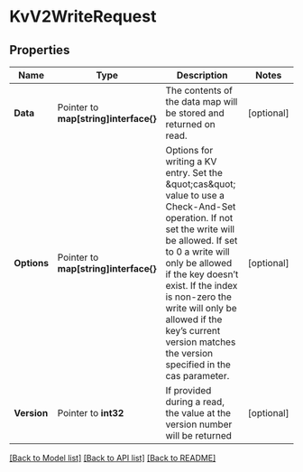 # KvV2WriteRequest


## Properties

Name | Type | Description | Notes
------------ | ------------- | ------------- | -------------
**Data** | Pointer to **map[string]interface{}** | The contents of the data map will be stored and returned on read. | [optional] 
**Options** | Pointer to **map[string]interface{}** | Options for writing a KV entry. Set the \&quot;cas\&quot; value to use a Check-And-Set operation. If not set the write will be allowed. If set to 0 a write will only be allowed if the key doesn’t exist. If the index is non-zero the write will only be allowed if the key’s current version matches the version specified in the cas parameter. | [optional] 
**Version** | Pointer to **int32** | If provided during a read, the value at the version number will be returned | [optional] 





[[Back to Model list]](../README.md#documentation-for-models) [[Back to API list]](../README.md#documentation-for-api-endpoints) [[Back to README]](../README.md)


